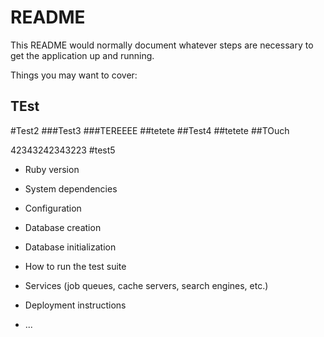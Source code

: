 # README

This README would normally document whatever steps are necessary to get the
application up and running.

Things you may want to cover:
## TEst
#Test2
###Test3
###TEREEEE
##tetete
##Test4
##tetete
##TOuch

42343242343223
#test5
* Ruby version

* System dependencies

* Configuration

* Database creation

* Database initialization

* How to run the test suite

* Services (job queues, cache servers, search engines, etc.)

* Deployment instructions

* ...
